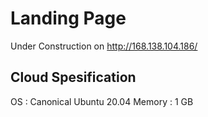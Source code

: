 # Landing Page

Under Construction on http://168.138.104.186/

## Cloud Spesification

OS      : Canonical Ubuntu 20.04
Memory  : 1 GB
